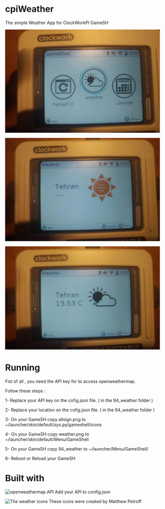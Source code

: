 # cpiWeather
The simple Weather App for ClockWorkPI GameSH

![screenshot01](screenshot01.png)

![screenshot02](screenshot02.png)

![screenshot03](screenshot03.png)

# Running
Fist of all , you need the API key for to access openweathermap.

Follow these steps :

1- Replace your API key on the cofig.json file. ( in the 94_weather folder )

2- Replace your location on the cofig.json file. ( in the 94_weather folder )

3- On your GameSH copy allsign.png to ~/launcher/skin/default/sys.py/gameshell/icons

4- On your GameSH copy weather.png to ~/launcher/skin/default/Menu/GameShell

5- On your GameSH copy 94_weather to ~/launcher/Menu/GameShell/

6- Reboot or Reload your GameSH

# Built with
![openweathermap API](https://openweathermap.org/current) Add your API to config.json

![The weather icons](http://www.mpetroff.net) These icons were created by Matthew Petroff 
